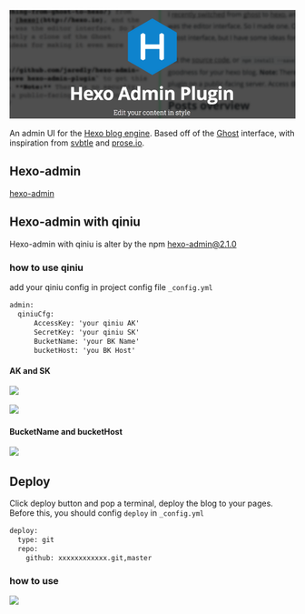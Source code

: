 ![logo](docs/logo.png?raw=true)

An admin UI for the [Hexo blog engine](http://hexo.io). Based off of the [Ghost](http://ghost.org) interface, with inspiration from [svbtle](http://svbtle.com) and [prose.io](http://prose.io).

## Hexo-admin

[hexo-admin](https://github.com/jaredly/hexo-admin)

## Hexo-admin with qiniu

Hexo-admin with qiniu is alter by the npm hexo-admin@2.1.0

### how to use qiniu

add your qiniu config in project config file `_config.yml`

```
admin:
  qiniuCfg:
      AccessKey: 'your qiniu AK'
      SecretKey: 'your qiniu SK'
      BucketName: 'your BK Name'
      bucketHost: 'you BK Host'
```
#### AK and SK
![](http://oh1jgyw0v.bkt.clouddn.com/45y6x0ke5t57b5obonksf76u8r.png)

![](http://oh1jgyw0v.bkt.clouddn.com/j2w63t3jsu0dax632imkklcy2e.png)

#### BucketName and bucketHost
![](http://oh1jgyw0v.bkt.clouddn.com/74qyc2dn56pw430zb3jgw849dl.png)

## Deploy

Click deploy button and pop a terminal, deploy the blog to your pages.
Before this, you should config `deploy` in `_config.yml`

```
deploy:
  type: git
  repo:
    github: xxxxxxxxxxxx.git,master
```
### how to use

![](http://oh1jgyw0v.bkt.clouddn.com/xyrqgzm3428lrzrohsr7fovahh.png)

